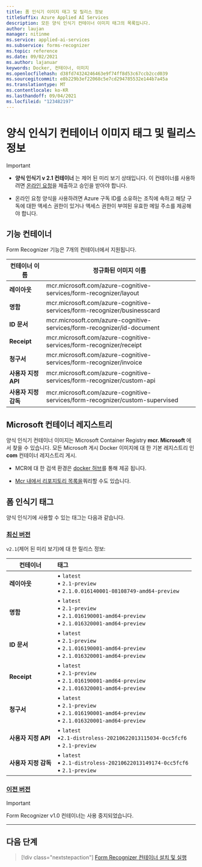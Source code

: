 ```yaml
---
title: 폼 인식기 이미지 태그 및 릴리스 정보
titleSuffix: Azure Applied AI Services
description: 모든 양식 인식기 컨테이너 이미지 태그의 목록입니다.
author: laujan
manager: nitinme
ms.service: applied-ai-services
ms.subservice: forms-recognizer
ms.topic: reference
ms.date: 09/02/2021
ms.author: lajanuar
keywords: Docker, 컨테이너, 이미지
ms.openlocfilehash: d38fd74324246463e9f74ff8d53c67ccb2ccd039
ms.sourcegitcommit: e8b229b3ef22068c5e7cd294785532e144b7a45a
ms.translationtype: MT
ms.contentlocale: ko-KR
ms.lasthandoff: 09/04/2021
ms.locfileid: "123482197"
---
```

# <a name="form-recognizer-container-image-tags-and-release-notes"></a>양식 인식기 컨테이너 이미지 태그 및 릴리스 정보

> [!IMPORTANT]
>
> * **양식 인식기 v 2.1 컨테이너** 는 제어 된 미리 보기 상태입니다. 이 컨테이너를 사용하려면 [온라인 요청](https://customervoice.microsoft.com/Pages/ResponsePage.aspx?id=v4j5cvGGr0GRqy180BHbR7en2Ais5pxKtso_Pz4b1_xUNlpBU1lFSjJUMFhKNzVHUUVLN1NIOEZETiQlQCN0PWcu)을 제출하고 승인을 받아야 합니다. 
>
> * 온라인 요청 양식을 사용하려면 Azure 구독 ID를 소유하는 조직에 속하고 해당 구독에 대한 액세스 권한이 있거나 액세스 권한이 부여된 유효한 메일 주소를 제공해야 합니다.

## <a name="feature-containers"></a>기능 컨테이너

Form Recognizer 기능은 7개의 컨테이너에서 지원됩니다.

| 컨테이너 이름 | 정규화된 이미지 이름 |
|---|---|
| **레이아웃** | mcr.microsoft.com/azure-cognitive-services/form-recognizer/layout |
| **명함** | mcr.microsoft.com/azure-cognitive-services/form-recognizer/businesscard |
| **ID 문서** | mcr.microsoft.com/azure-cognitive-services/form-recognizer/id-document |
| **Receipt** | mcr.microsoft.com/azure-cognitive-services/form-recognizer/receipt |
| **청구서** | mcr.microsoft.com/azure-cognitive-services/form-recognizer/invoice |
| **사용자 지정 API** | mcr.microsoft.com/azure-cognitive-services/form-recognizer/custom-api |
| **사용자 지정 감독** | mcr.microsoft.com/azure-cognitive-services/form-recognizer/custom-supervised |

## <a name="microsoft-container-registry"></a>Microsoft 컨테이너 레지스트리

양식 인식기 컨테이너 이미지는 Microsoft Container Registry **mcr. Microsoft** 에서 찾을 수 있습니다. 모든 Microsoft 게시 Docker 이미지에 대 한 기본 레지스트리 인 **<span></span> com** 컨테이너 레지스트리 게시.

* MCR에 대 한 검색 환경은 [docker 허브](https://hub.docker.com/publishers/microsoftowner)를 통해 제공 됩니다.

* [Mcr 내에서 리포지토리 목록을](https://mcr.microsoft.com/v2/_catalog)쿼리할 수도 있습니다.

## <a name="form-recognizer-tags"></a>폼 인식기 태그

양식 인식기에 사용할 수 있는 태그는 다음과 같습니다.

### <a name="latest-version"></a>[최신 버전](#tab/current)

`v2.1`(제어 된 미리 보기)에 대 한 릴리스 정보:

| 컨테이너 | 태그 |
|------------|:------|
| **레이아웃**| &bullet; `latest` </br> &bullet; `2.1-preview` </br> &bullet; `2.1.0.016140001-08108749-amd64-preview`|
| **명함** | &bullet; `latest` </br> &bullet; `2.1-preview` </br> &bullet; `2.1.016190001-amd64-preview`  </br> &bullet; `2.1.016320001-amd64-preview`  |
| **ID 문서** | &bullet; `latest` </br> &bullet; `2.1-preview`</br>&bullet; `2.1.016190001-amd64-preview`</br>&bullet; `2.1.016320001-amd64-preview` |
| **Receipt**| &bullet; `latest` </br> &bullet; `2.1-preview`</br>&bullet; `2.1.016190001-amd64-preview`</br>&bullet; `2.1.016320001-amd64-preview` |
| **청구서**| &bullet; `latest` </br> &bullet; `2.1-preview`</br>&bullet; `2.1.016190001-amd64-preview`</br>&bullet; `2.1.016320001-amd64-preview` |
| **사용자 지정 API** | &bullet; `latest` </br> &bullet;`2.1-distroless-20210622013115034-0cc5fcf6`</br>&bullet; `2.1-preview`|
| **사용자 지정 감독**| &bullet; `latest` </br> &bullet; `2.1-distroless-20210622013149174-0cc5fcf6`</br>&bullet; `2.1-preview`|

### <a name="previous-versions"></a>[이전 버전](#tab/previous)

> [!IMPORTANT]
> Form Recognizer v1.0 컨테이너는 사용 중지되었습니다.

---

## <a name="next-steps"></a>다음 단계

> [!div class="nextstepaction"]
> [Form Recognizer 컨테이너 설치 및 실행](form-recognizer-container-install-run.md)
>
